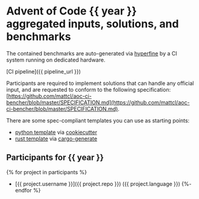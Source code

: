 # Advent of Code {{ year }} aggregated inputs, solutions, and benchmarks

The contained benchmarks are auto-generated via
[hyperfine](https://github.com/sharkdp/hyperfine) by a CI system running on
dedicated hardware.

[CI pipeline]({{ pipeline_url }})

Participants are required to implement solutions that can handle any official
input, and are requested to conform to the following specification:
[https://github.com/mattcl/aoc-ci-bencher/blob/master/SPECIFICATION.md](https://github.com/mattcl/aoc-ci-bencher/blob/master/SPECIFICATION.md).

There are some spec-compliant templates you can use as starting points:

* [python template](https://github.com/mattcl/aoc-python-template) via
  [cookiecutter](https://cookiecutter.readthedocs.io/en/stable/)
* [rust template](https://github.com/mattcl/aoc-template) via
  [cargo-generate](https://github.com/cargo-generate/cargo-generate)


## Participants for {{ year }}
{% for project in participants %}
- [{{ project.username }}]({{ project.repo }}) ({{ project.language }})
{%- endfor %}
